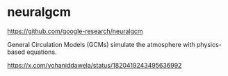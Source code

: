 
# neuralgcm

https://github.com/google-research/neuralgcm

General Circulation Models (GCMs) simulate the atmosphere with physics-based equations.

https://x.com/yohaniddawela/status/1820419243495636992
